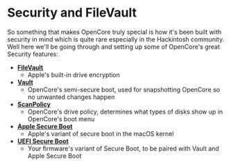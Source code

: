 # Security and FileVault



So something that makes OpenCore truly special is how it's been built with security in mind which is quite rare especially in the Hackintosh community. Well here we'll be going through and setting up some of OpenCore's great Security features:



* [**FileVault**](./security/filevault)
  * Apple's built-in drive encryption
* [**Vault**](./security/vault)
  * OpenCore's semi-secure boot, used for snapshotting OpenCore so no unwanted changes happen
* [**ScanPolicy**](./security/scanpolicy)
  * OpenCore's drive policy, determines what types of disks show up in OpenCore's boot menu
* [**Apple Secure Boot**](./security/applesecureboot)
  * Apple's variant of secure boot in the macOS kernel
* [**UEFI Secure Boot**](./security/uefisecureboot)
  * Your firmware's variant of Secure Boot, to be paired with Vault and Apple Secure Boot


